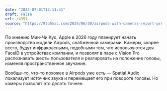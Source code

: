 ```yaml
---
date: "2024-07-01T13:11:41"
draft: False
url: /4951
source: "https://9to5mac.com/2024/06/30/airpods-with-cameras-report-production/"
---
```


По мнению Мин-Чи Куо, Apple в 2026 году планирует начать производство модели Airpods, снабженной камерами. Камеры, скорее всего, будут инфракрасными, подобными тем, что используются для FaceID в устройствах компании, и позволят в паре с Vision Pro распознавать жесты пользователя и реагировать на положение головы, изменяя пространственное звучание.

Вообще-то, что-то похожее в Airpods уже есть — Spatial Audio локализует источник звука и перемещает его при повороте головы. Но камеры позволят это делать точнее.
